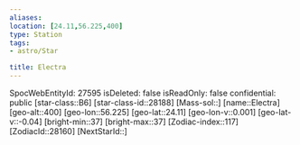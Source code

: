 ```yaml
---
aliases: 
location: [24.11,56.225,400]
type: Station
tags:
- astro/Star

title: Electra
---
```

SpocWebEntityId: 27595
isDeleted: false
isReadOnly: false
confidential: public
[star-class::B6]
[star-class-id::28188]
[Mass-sol::]
[name::Electra]
[geo-alt::400]
[geo-lon::56.225]
[geo-lat::24.11]
[geo-lon-v::0.001]
[geo-lat-v::-0.04]
[bright-min::37]
[bright-max::37]
[Zodiac-index::117]
[ZodiacId::28160]
[NextStarId::]



